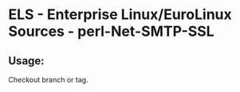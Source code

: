 # ELS - Enterprise Linux/EuroLinux Sources - perl-Net-SMTP-SSL 
## Usage:
  Checkout branch or tag.
